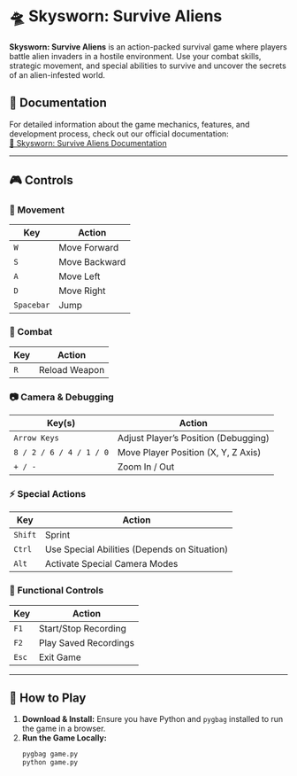 # 🛸 Skysworn: Survive Aliens

**Skysworn: Survive Aliens** is an action-packed survival game where players battle alien invaders in a hostile environment. Use your combat skills, strategic movement, and special abilities to survive and uncover the secrets of an alien-infested world.

## 📖 Documentation
For detailed information about the game mechanics, features, and development process, check out our official documentation:  
[📄 Skysworn: Survive Aliens Documentation](https://docs.google.com/document/d/1CnDTdMmO_BDIqpRUs3FWZsWG71wFvFZNy0VgT1uX6D8/edit?usp=sharing)

---

## 🎮 Controls

### 🏃 Movement
| Key | Action |
|----|--------|
| `W` | Move Forward |
| `S` | Move Backward |
| `A` | Move Left |
| `D` | Move Right |
| `Spacebar` | Jump |

### 🔫 Combat
| Key | Action |
|----|--------|
| `R` | Reload Weapon |

### 📷 Camera & Debugging
| Key(s) | Action |
|----|--------|
| `Arrow Keys` | Adjust Player’s Position (Debugging) |
| `8 / 2 / 6 / 4 / 1 / 0` | Move Player Position (X, Y, Z Axis) |
| `+ / -` | Zoom In / Out |

### ⚡ Special Actions
| Key | Action |
|----|--------|
| `Shift` | Sprint |
| `Ctrl` | Use Special Abilities (Depends on Situation) |
| `Alt` | Activate Special Camera Modes |

### 🔧 Functional Controls
| Key | Action |
|----|--------|
| `F1` | Start/Stop Recording |
| `F2` | Play Saved Recordings |
| `Esc` | Exit Game |

---

## 🚀 How to Play
1. **Download & Install:** Ensure you have Python and `pygbag` installed to run the game in a browser.
2. **Run the Game Locally:**  
   ```sh
   pygbag game.py
   python game.py